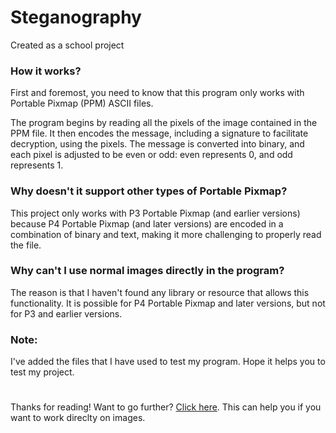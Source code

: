 # Steganography
Created as a school project

### How it works?
First and foremost, you need to know that this program only works with Portable Pixmap (PPM) ASCII files.

The program begins by reading all the pixels of the image contained in the PPM file. It then encodes the message, including a signature to facilitate decryption, using the pixels. The message is converted into binary, and each pixel is adjusted to be even or odd: even represents 0, and odd represents 1.

### Why doesn't it support other types of Portable Pixmap?
This project only works with P3 Portable Pixmap (and earlier versions) because P4 Portable Pixmap (and later versions) are encoded in a combination of binary and text, making it more challenging to properly read the file.

### Why can't I use normal images directly in the program?
The reason is that I haven't found any library or resource that allows this functionality. It is possible for P4 Portable Pixmap and later versions, but not for P3 and earlier versions.

### Note:
I've added the files that I have used to test my program. Hope it helps you to test my project.

#
Thanks for reading!
Want to go further? [Click here](https://www.geeksforgeeks.org/image-based-steganography-using-python/). This can help you if you want to work direclty on images.
